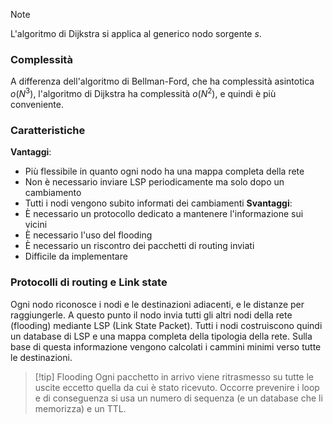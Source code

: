 >[!note]
>L'algoritmo di Dijkstra si applica al generico nodo sorgente $s$.

### Complessità
A differenza dell'algoritmo di Bellman-Ford, che ha complessità asintotica $o(N^{3})$, l'algoritmo di Dijkstra ha complessità $o(N^{2})$, e quindi è più conveniente.

### Caratteristiche

**Vantaggi**:
- Più flessibile in quanto ogni nodo ha una mappa completa della rete
- Non è necessario inviare LSP periodicamente ma solo dopo un cambiamento
- Tutti i nodi vengono subito informati dei cambiamenti
**Svantaggi**:
- È necessario un protocollo dedicato a mantenere l'informazione sui vicini
- È necessario l'uso del flooding
- È necessario un riscontro dei pacchetti di routing inviati
- Difficile da implementare

### Protocolli di routing e Link state
Ogni nodo riconosce i nodi e le destinazioni adiacenti, e le distanze per raggiungerle. A questo punto il nodo invia tutti gli altri nodi della rete (flooding) mediante LSP (Link State Packet). Tutti i nodi costruiscono quindi un database di LSP e una mappa completa della tipologia della rete. Sulla base di questa informazione vengono calcolati i cammini minimi verso tutte le destinazioni.

>[!tip] Flooding
>Ogni pacchetto in arrivo viene ritrasmesso su tutte le uscite eccetto quella da cui è stato ricevuto. Occorre prevenire i loop e di conseguenza si usa un numero di sequenza (e un database che li memorizza) e un TTL.

